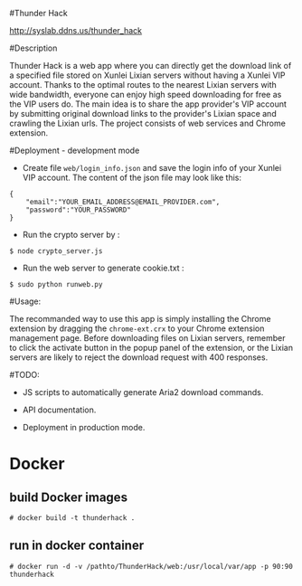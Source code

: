 #Thunder Hack

http://syslab.ddns.us/thunder_hack

#Description

Thunder Hack is a web app where you can directly get the download link of a specified file stored on Xunlei Lixian servers without having a Xunlei VIP account. Thanks to the optimal routes to the nearest Lixian servers with wide bandwidth, everyone can enjoy high speed downloading for free as the VIP users do. The main idea is to share the app provider's VIP account by submitting original download links to the provider's Lixian space and crawling the Lixian urls. The project consists of web services and Chrome extension.

#Deployment - development mode

* Create file ```web/login_info.json``` and save the login info of your Xunlei VIP account. The content of the json file may look like this:  

```
{
	"email":"YOUR_EMAIL_ADDRESS@EMAIL_PROVIDER.com", 
	"password":"YOUR_PASSWORD"
}
```

* Run the crypto server by :

```
$ node crypto_server.js
```

* Run the web server to generate cookie.txt : 

```
$ sudo python runweb.py
```

#Usage:

The recommanded way to use this app is simply installing the Chrome extension by dragging the ```chrome-ext.crx``` to your Chrome extension management page. Before downloading files on Lixian servers, remember to click the activate button in the popup panel of the extension, or the Lixian servers are likely to reject the download request with 400 responses.

#TODO:

* JS scripts to automatically generate Aria2 download commands.

* API documentation.

* Deployment in production mode.

# Docker

## build Docker images

```
# docker build -t thunderhack .
```

## run in docker container

```
# docker run -d -v /pathto/ThunderHack/web:/usr/local/var/app -p 90:90 thunderhack
```
